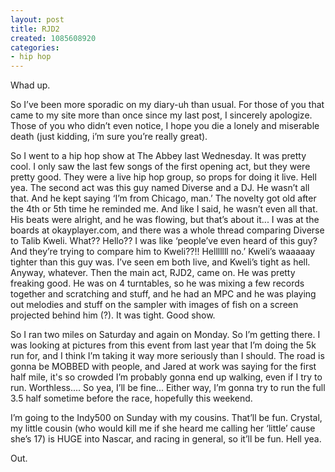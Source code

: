 ```yaml
---
layout: post
title: RJD2
created: 1085608920
categories:
- hip hop
---
```

Whad up.

So I’ve been more sporadic on my diary-uh than usual. For those of you that came to my site more than once since my last post, I sincerely apologize. Those of you who didn’t even notice, I hope you die a lonely and miserable death (just kidding, i’m sure you’re really great).

So I went to a hip hop show at The Abbey last Wednesday. It was pretty cool. I only saw the last few songs of the first opening act, but they were pretty good. They were a live hip hop group, so props for doing it live. Hell yea. The second act was this guy named Diverse and a DJ. He wasn’t all that. And he kept saying ‘I’m from Chicago, man.’ The novelty got old after the 4th or 5th time he reminded me. And like I said, he wasn’t even all that. His beats were alright, and he was flowing, but that’s about it... I was at the boards at okayplayer.com, and there was a whole thread comparing Diverse to Talib Kweli. What?? Hello?? I was like ‘people’ve even heard of this guy? And they’re trying to compare him to Kweli??!! Helllllll no.’ Kweli’s waaaaay tighter than this guy was. I’ve seen em both live, and Kweli’s tight as hell. Anyway, whatever. Then the main act, RJD2, came on. He was pretty freaking good. He was on 4 turntables, so he was mixing a few records together and scratching and stuff, and he had an MPC and he was playing out melodies and stuff on the sampler with images of fish on a screen projected behind him (?). It was tight. Good show.

So I ran two miles on Saturday and again on Monday. So I’m getting there. I was looking at pictures from this event from last year that I’m doing the 5k run for, and I think I’m taking it way more seriously than I should. The road is gonna be MOBBED with people, and Jared at work was saying for the first half mile, it's so crowded I’m probably gonna end up walking, even if I try to run. Worthless.... So yea, I’ll be fine... Either way, I’m gonna try to run the full 3.5 half sometime before the race, hopefully this weekend.

I’m going to the Indy500 on Sunday with my cousins. That’ll be fun. Crystal, my little cousin (who would kill me if she heard me calling her ‘little’ cause she’s 17) is HUGE into Nascar, and racing in general, so it’ll be fun. Hell yea.

Out.
